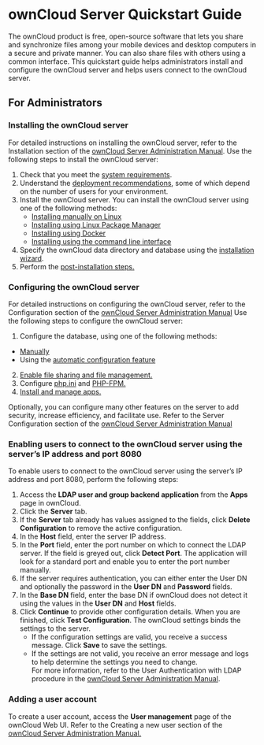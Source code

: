 # ownCloud Server Quickstart Guide
The ownCloud product is free, open-source software that lets you share and synchronize files among your mobile devices and desktop computers in a secure and private manner. You can also share files with others using a common interface.
This quickstart guide helps administrators install and configure the ownCloud server and helps users connect to the ownCloud server. 
## For Administrators

### Installing the ownCloud server
For detailed instructions on installing the ownCloud server, refer to the Installation section of the [ownCloud Server Administration Manual](https://doc.ownCloud.org/server/latest/admin_manual/installation/). 
Use the following steps to install the ownCloud server:
1. Check that you meet the [system requirements](https://doc.owncloud.org/server/latest/admin_manual/installation/system_requirements.html).
2. Understand the [deployment recommendations](https://doc.owncloud.org/server/latest/admin_manual/installation/deployment_recommendations.html), some of which depend on the number of users for your environment.
3. 	Install the ownCloud server. You can install the ownCloud server using one of the following methods:
    - [Installing manually on Linux](https://doc.owncloud.org/server/latest/admin_manual/installation/source_installation.html)
    - [Installing using Linux Package Manager](https://doc.owncloud.org/server/latest/admin_manual/installation/linux_installation.html)
    - [Installing using Docker](https://doc.owncloud.org/server/latest/admin_manual/installation/docker/)
    - [Installing using the command line interface](https://doc.owncloud.org/server/latest/admin_manual/installation/command_line_installation.html) 
4. Specify the ownCloud data directory and database using the [installation wizard](https://doc.owncloud.org/server/latest/admin_manual/installation/installation_wizard.html#quick-start).
5. Perform the [post-installation steps.](https://doc.owncloud.org/server/latest/admin_manual/installation/installation_wizard.html#post-installation-steps)
### Configuring the ownCloud server
For detailed instructions on configuring the ownCloud server, refer to the Configuration section of the [ownCloud Server Administration Manual](https://doc.ownCloud.org/server/latest/admin_manual/configuration/)
Use the following steps to configure the ownCloud server:
1. Configure the database, using one of the following methods:
- [Manually](https://doc.owncloud.org/server/latest/admin_manual/configuration/database/linux_database_configuration.html)
- Using the [automatic configuration feature](https://doc.owncloud.org/server/latest/admin_manual/configuration/server/automatic_configuration.html)
2. [Enable file sharing and file management.](https://doc.owncloud.org/server/latest/admin_manual/configuration/files/)
3.	Configure [php.ini](https://doc.owncloud.org/server/latest/admin_manual/installation/configuration_notes_and_tips.html#php-ini)  and [PHP-FPM.](https://doc.owncloud.org/server/latest/admin_manual/installation/configuration_notes_and_tips.html#php-fpm) 
4. [Install and manage apps.](https://doc.owncloud.org/server/latest/admin_manual/installation/apps_management_installation.html)

Optionally, you can configure many other features on the server to add security, increase efficiency, and facilitate use. Refer to the Server Configuration section of the [ownCloud Server Administration Manual](https://doc.owncloud.org/server/latest/admin_manual/configuration/server/)
### Enabling users to connect to the ownCloud server using the server’s IP address and port 8080
To enable users to connect to the ownCloud server using the server’s IP address and port 8080, perform the following steps:
1. Access the __LDAP user and group backend application__ from the __Apps__ page in ownCloud.
2. Click the __Server__ tab.
3.	If the __Server__ tab already has values assigned to the fields, click __Delete Configuration__ to remove the active configuration. 
4.	In the __Host__ field, enter the server IP address.
5.	In the __Port__ field, enter the port number on which to connect the LDAP server. If the field is greyed out, click __Detect Port__. The application will look for a standard port and enable you to enter the port number manually.  
6.	If the server requires authentication, you can either enter the User DN and optionally the password in the __User DN__ and __Password__ fields. 
7.	In the __Base DN__ field, enter the base DN if ownCloud does not detect it using the values in the __User DN__ and __Host__ fields.  
8.	Click __Continue__ to provide other configuration details.  When you are finished, click __Test Configuration__. The ownCloud settings binds the settings to the server. 
    -	If the configuration settings are valid, you receive a success message. Click __Save__ to save the settings. 
    -	If the settings are not valid, you receive an error message and logs to help determine the settings you need to change.  
For more information, refer to the User Authentication with LDAP procedure in the [ownCloud Server Administration Manual](https://doc.owncloud.org/server/latest/admin_manual/configuration/server/). 
### Adding a user account
To create a user account, access the __User management__ page of the ownCloud Web UI. Refer to the Creating a new user section of the [ownCloud Server Administration Manual.](https://doc.ownCloud.org/server/latest/admin_manual/configuration/user/user_configuration.html#creating-a-new-user)
